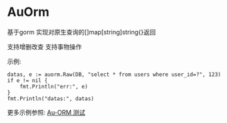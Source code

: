 # AuOrm
基于gorm 实现对原生查询的[]map[string]string{}返回

支持增删改查
支持事物操作

示例:
```golang
datas, e := auorm.Raw(DB, "select * from users where user_id=?", 123)
if e != nil {
	fmt.Println("err:", e)
}
fmt.Println("datas:", datas)
```

更多示例参照: [Au-ORM 测试](https://github.com/Jetereting/auorm/blob/master/auorm_test.go)

